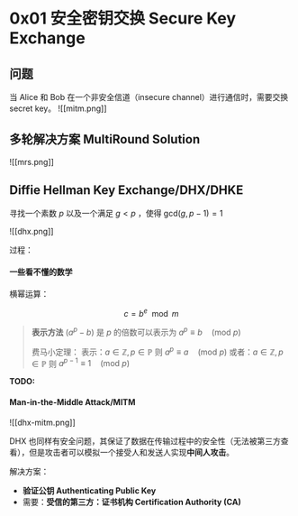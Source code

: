 # 0x01 安全密钥交换 Secure Key Exchange

##  问题

当 Alice 和 Bob 在一个非安全信道（insecure channel）进行通信时，需要交换 secret key。
![[mitm.png]]

## 多轮解决方案 MultiRound Solution

![[mrs.png]]

## Diffie Hellman Key Exchange/DHX/DHKE

寻找一个素数 $p$ 以及一个满足 $g < p$ ，使得 $\text{gcd}(g, p-1)=1$

![[dhx.png]]


过程：

#### 一些看不懂的数学

横幂运算：

$$
c=b^e \mod{m}
$$

> **表示方法**
>  $(a^p-b)$ 是 $p$ 的倍数可以表示为 $a^p\equiv b \quad (\text{mod }{ p})$
>  
> 费马小定理：
> 表示：$a\in \mathbb{Z}, p \in \mathbb{P}$ 则 $a^p\equiv a \quad(\text{mod }p)$
> 或者：$a\in\mathbb{Z},p\in\mathbb{P}$ 则 $a^{p-1}\equiv 1 \quad(\text{mod }p)$

**TODO:**

#### Man-in-the-Middle Attack/MITM

![[dhx-mitm.png]]

DHX 也同样有安全问题，其保证了数据在传输过程中的安全性（无法被第三方查看），但是攻击者可以模拟一个接受人和发送人实现**中间人攻击**。

解决方案：
- **验证公钥 Authenticating Public Key**
- 需要：**受信的第三方：证书机构 Certification Authority (CA)**

